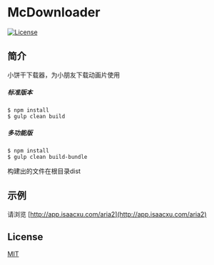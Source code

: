 # McDownloader
[![License](https://img.shields.io/github/license/mayswind/AriaNg.svg?style=flat)](https://github.com/mayswind/AriaNg/blob/master/LICENSE)
## 简介
小饼干下载器，为小朋友下载动画片使用
##### 标准版本
    $ npm install
    $ gulp clean build
##### 多功能版
    $ npm install
    $ gulp clean build-bundle
构建出的文件在根目录dist

## 示例
请浏览 [http://app.isaacxu.com/aria2](http://app.isaacxu.com/aria2)

## License
[MIT](https://github.com/mayswind/AriaNg/blob/master/LICENSE)
